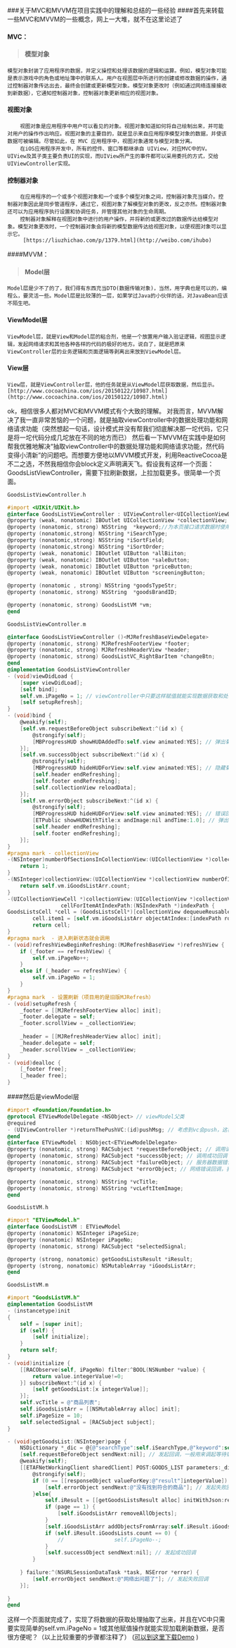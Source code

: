 ###关于MVC和MVVM在项目实践中的理解和总结的一些经验
####首先来转载一些MVC和MVVM的一些概念，网上一大堆，就不在这里论述了

#### MVC：
>#### 模型对象
    模型对象封装了应用程序的数据，并定义操控和处理该数据的逻辑和运算。例如，模型对象可能是表示游戏中的角色或地址簿中的联系人。用户在视图层中所进行的创建或修改数据的操作，通过控制器对象传达出去，最终会创建或更新模型对象。模型对象更改时（例如通过网络连接接收到新数据），它通知控制器对象，控制器对象更新相应的视图对象。
#### 视图对象
		视图对象是应用程序中用户可以看见的对象。视图对象知道如何将自己绘制出来，并可能对用户的操作作出响应。视图对象的主要目的，就是显示来自应用程序模型对象的数据，并使该数据可被编辑。尽管如此，在 MVC 应用程序中，视图对象通常与模型对象分离。
		在iOS应用程序开发中，所有的控件、窗口等都继承自 UIView，对应MVC中的V。UIView及其子类主要负责UI的实现，而UIView所产生的事件都可以采用委托的方式，交给UIViewController实现。
#### 控制器对象
		在应用程序的一个或多个视图对象和一个或多个模型对象之间，控制器对象充当媒介。控制器对象因此是同步管道程序，通过它，视图对象了解模型对象的更改，反之亦然。控制器对象还可以为应用程序执行设置和协调任务，并管理其他对象的生命周期。
		控制器对象解释在视图对象中进行的用户操作，并将新的或更改过的数据传达给模型对象。模型对象更改时，一个控制器对象会将新的模型数据传达给视图对象，以便视图对象可以显示它。
		 [https://liuzhichao.com/p/1379.html](http://weibo.com/ihubo)
		 
####MVVM：
>#### Model层
    Model层是少不了的了，我们得有东西充当DTO(数据传输对象)，当然，用字典也是可以的，编程么，要灵活一些。Model层是比较薄的一层，如果学过Java的小伙伴的话，对JavaBean应该不陌生吧。
#### ViewModel层
    ViewModel层，就是View和Model层的粘合剂，他是一个放置用户输入验证逻辑，视图显示逻辑，发起网络请求和其他各种各样的代码的极好的地方。说白了，就是把原来ViewController层的业务逻辑和页面逻辑等剥离出来放到ViewModel层。
#### View层
    View层，就是ViewController层，他的任务就是从ViewModel层获取数据，然后显示。
    [http://www.cocoachina.com/ios/20150122/10987.html](http://www.cocoachina.com/ios/20150122/10987.html)

ok，相信很多人都对MVC和MVVM模式有个大致的理解。
对我而言，MVVM解决了我一直非常苦恼的一个问题，就是抽取viewController中的数据处理功能和网络请求功能（突然想起一句话，设计模式并没有帮我们彻底解决那一坨代码，它只是将一坨代码分成几坨放在不同的地方而已）
然后看一下MVVM在实践中是如何帮我优雅地解决“抽取viewController中的数据处理功能和网络请求功能，然代码变得小清新”的问题吧。而想要方便地以MVVM模式开发，利用ReactiveCocoa是不二之选，不然我相信你会block定义声明满天飞。假设我有这样一个页面：GoodsListViewController，需要下拉刷新数据，上拉加载更多。很简单一个页面。

```objective-C
GoodsListViewController.h 

#import <UIKit/UIKit.h>
@interface GoodsListViewController : UIViewController<UICollectionViewDataSource,UICollectionViewDelegate,UICollectionViewDelegateFlowLayout>
@property (weak, nonatomic) IBOutlet UICollectionView *collectionView;
@property (nonatomic, strong) NSString  *keyword;//为本页接口请求数据时使用。
@property (nonatomic,strong) NSString *iSearchType;
@property (nonatomic,strong) NSString *iSortField;
@property (nonatomic,strong) NSString *iSortOrder;
@property (weak, nonatomic) IBOutlet UIButton *allBiiton;
@property (weak, nonatomic) IBOutlet UIButton *saleButton;
@property (weak, nonatomic) IBOutlet UIButton *priceButton;
@property (weak, nonatomic) IBOutlet UIButton *screeningButton;

@property (nonatomic , strong) NSString *goodsTypeStr;
@property (nonatomic, strong) NSString  *goodsBrandID;

@property (nonatomic, strong) GoodsListVM *vm;
@end
```
```objective-C
GoodsListViewController.m

@interface GoodsListViewController ()<MJRefreshBaseViewDelegate>
@property (nonatomic, strong) MJRefreshFooterView *footer;
@property (nonatomic, strong) MJRefreshHeaderView *header;
@property (nonatomic, strong) GoodsListVC_RightBarItem *changeBtn;
@end
@implementation GoodsListViewController
- (void)viewDidLoad {
    [super viewDidLoad];
    [self bind];
    self.vm.iPageNo = 1; // viewController中只要这样赋值就能实现数据获取和处理，这样使vc很清新，一切都交给viewModel处理.
    [self setupRefresh];
}
- (void)bind {
    @weakify(self);
    [self.vm.requestBeforeObject subscribeNext:^(id x) {
        @strongify(self);
        [MBProgressHUD showHUDAddedTo:self.view animated:YES]; // 弹出菊花， 请求前回调
    }];
    [self.vm.successObject subscribeNext:^(id x) {
        @strongify(self);
        [MBProgressHUD hideHUDForView:self.view animated:YES]; // 隐藏菊花，成功回调
        [self.header endRefreshing];
        [self.footer endRefreshing];
        [self.collectionView reloadData];
    }];
    [self.vm.errorObject subscribeNext:^(id x) {
        @strongify(self);
        [MBProgressHUD hideHUDForView:self.view animated:YES]; // 错误回调，包括网络错误和服务器返回数据错误
        [ETPublic showHUDWithTitle:x andImage:nil andTime:1.0]; // 弹出菊花提示
        [self.header endRefreshing];
        [self.footer endRefreshing];
    }];
}
#pragma mark - collectionView
-(NSInteger)numberOfSectionsInCollectionView:(UICollectionView *)collectionView {
    return 1;
}
-(NSInteger)collectionView:(UICollectionView *)collectionView numberOfItemsInSection:(NSInteger)section {
    return self.vm.iGoodsListArr.count;
}
-(UICollectionViewCell *)collectionView:(UICollectionView *)collectionView
                 cellForItemAtIndexPath:(NSIndexPath *)indexPath {
GoodsListsCell *cell = (GoodsListsCell*)[collectionView dequeueReusableCellWithReuseIdentifier:@"GoodsListsCellID" forIndexPath:indexPath];
        cell.item1 = [self.vm.iGoodsListArr objectAtIndex:[indexPath row]];
        return cell;
}
#pragma mark  - 进入刷新状态就会调用
- (void)refreshViewBeginRefreshing:(MJRefreshBaseView *)refreshView {
    if (_footer == refreshView) {
        self.vm.iPageNo++;
    }
    else if (_header == refreshView) {
        self.vm.iPageNo = 1;
    }
}
#pragma mark  - 设置刷新（项目用的是旧版MJRefresh）
- (void)setupRefresh {
    _footer = [[MJRefreshFooterView alloc] init];
    _footer.delegate = self;
    _footer.scrollView = _collectionView;
    
    _header = [[MJRefreshHeaderView alloc] init];
    _header.delegate = self;
    _header.scrollView = _collectionView;
}
- (void)dealloc {
    [_footer free];
    [_header free];
}
```
####然后是viewModel层
```objective-C
#import <Foundation/Foundation.h>
@protocol ETViewModelDelegate <NSObject> // viewModel父类
@required
- (UIViewController *)returnThePushVC:(id)pushMsg; // 考虑到vc会push，这样的逻辑我在vm做了，也可以不加
@end
@interface ETViewModel : NSObject<ETViewModelDelegate>
@property (nonatomic, strong) RACSubject *requestBeforeObject; // 调用请求前的回调
@property (nonatomic, strong) RACSubject *successObject; // 调用成功回调
@property (nonatomic, strong) RACSubject *failureObject; // 服务器数据错误回调
@property (nonatomic, strong) RACSubject *errorObject; // 网络错误回调，我的做法是不管哪一种都调用用这个回调

@property (nonatomic, strong) NSString *vcTitle; 
@property (nonatomic, strong) NSString *vcLeftItemImage;
@end
```
```objective-C
GoodsListVM.h

#import "ETViewModel.h"
@interface GoodsListVM : ETViewModel
@property (nonatomic) NSInteger iPageSize;
@property (nonatomic) NSInteger iPageNo;
@property (nonatomic, strong) RACSubject *selectedSignal;

@property (strong, nonatomic) getGoodsListsResult *iResult;
@property (strong, nonatomic) NSMutableArray *iGoodsListArr;
@end
```
```objective-C
GoodsListVM.m

#import "GoodsListVM.h"
@implementation GoodsListVM
- (instancetype)init
{
    self = [super init];
    if (self) {
        [self initialize];
    }
    return self;
}
- (void)initialize {
    [[RACObserve(self, iPageNo) filter:^BOOL(NSNumber *value) {
        return value.integerValue!=0;
    }] subscribeNext:^(id x) {
        [self getGoodsList:[x integerValue]];
    }];
    self.vcTitle = @"商品列表";
    self.iGoodsListArr = [[NSMutableArray alloc] init];
    self.iPageSize = 10;
    self.selectedSignal = [RACSubject subject];
}

- (void)getGoodsList:(NSInteger)page {
    NSDictionary *_dic = @{@"searchType":self.iSearchType,@"keyword":self.keyword,@"sortField":self.iSortField,@"sortOrder":self.iSortOrder,@"specFilter":self.goodsTypeStr.length== 0?@"":self.goodsTypeStr,@"brandId":@"",@"pageSize":[NSNumber numberWithInteger:self.iPageSize],@"pageNo":@(page)}; // 组装数据
    [self.requestBeforeObject sendNext:nil]; // 发起回调，一般用来调起等待菊花
    @weakify(self);
    [[ETAFNetWorkingClient sharedClient] POST:GOODS_LIST parameters:_dic success:^(NSURLSessionDataTask *task, id responseObject) {
        @strongify(self);
        if (0 == [[responseObject valueForKey:@"result"]integerValue]) {
            [self.errorObject sendNext:@"没有找到符合的商品"]; // 发起失败回调
        }else{
            self.iResult = [[getGoodsListsResult alloc] initWithJson:responseObject];
            if (page == 1) {
                [self.iGoodsListArr removeAllObjects];
            }
            [self.iGoodsListArr addObjectsFromArray:self.iResult.iGoodsLists];
            if (self.iResult.iGoodsLists.count == 0) {
                //                self.iPageNo--;
            }
            [self.successObject sendNext:nil]; // 发起成功回调
        }
        
    } failure:^(NSURLSessionDataTask *task, NSError *error) {
        [self.errorObject sendNext:@"网络出问题了"]; // 发起失败回调
    }];
    
}
@end
```
这样一个页面就完成了，实现了将数据的获取处理抽取了出来，并且在VC中只需要实现简单的self.vm.iPageNo = 1或其他赋值操作就能实现加载刷新数据，是否很方便呢？（以上比较重要的步骤都注释了）
([可以到这里下载Demo](https://github.com/zxc3731/MVVMDemo)	)

